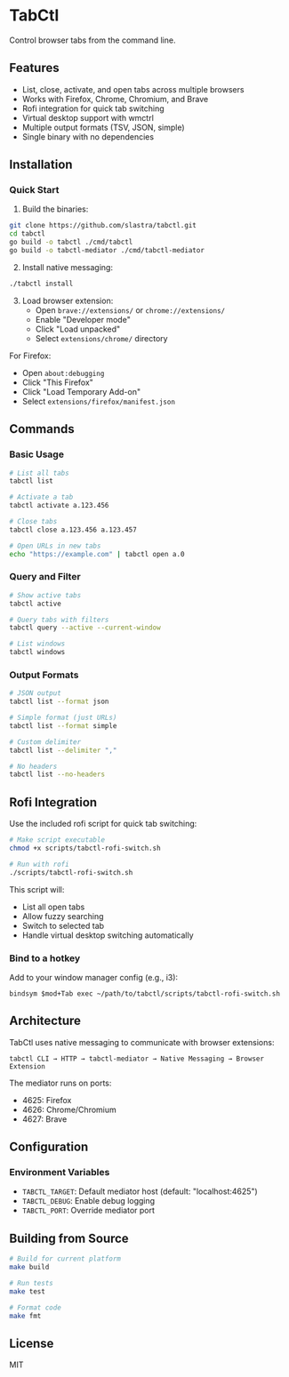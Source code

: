 # TabCtl

Control browser tabs from the command line.

## Features

- List, close, activate, and open tabs across multiple browsers
- Works with Firefox, Chrome, Chromium, and Brave
- Rofi integration for quick tab switching
- Virtual desktop support with wmctrl
- Multiple output formats (TSV, JSON, simple)
- Single binary with no dependencies

## Installation

### Quick Start

1. Build the binaries:
```bash
git clone https://github.com/slastra/tabctl.git
cd tabctl
go build -o tabctl ./cmd/tabctl
go build -o tabctl-mediator ./cmd/tabctl-mediator
```

2. Install native messaging:
```bash
./tabctl install
```

3. Load browser extension:
   - Open `brave://extensions/` or `chrome://extensions/`
   - Enable "Developer mode"
   - Click "Load unpacked"
   - Select `extensions/chrome/` directory

For Firefox:
   - Open `about:debugging`
   - Click "This Firefox"
   - Click "Load Temporary Add-on"
   - Select `extensions/firefox/manifest.json`

## Commands

### Basic Usage

```bash
# List all tabs
tabctl list

# Activate a tab
tabctl activate a.123.456

# Close tabs
tabctl close a.123.456 a.123.457

# Open URLs in new tabs
echo "https://example.com" | tabctl open a.0
```

### Query and Filter

```bash
# Show active tabs
tabctl active

# Query tabs with filters
tabctl query --active --current-window

# List windows
tabctl windows
```

### Output Formats

```bash
# JSON output
tabctl list --format json

# Simple format (just URLs)
tabctl list --format simple

# Custom delimiter
tabctl list --delimiter ","

# No headers
tabctl list --no-headers
```

## Rofi Integration

Use the included rofi script for quick tab switching:

```bash
# Make script executable
chmod +x scripts/tabctl-rofi-switch.sh

# Run with rofi
./scripts/tabctl-rofi-switch.sh
```

This script will:
- List all open tabs
- Allow fuzzy searching
- Switch to selected tab
- Handle virtual desktop switching automatically

### Bind to a hotkey

Add to your window manager config (e.g., i3):
```
bindsym $mod+Tab exec ~/path/to/tabctl/scripts/tabctl-rofi-switch.sh
```

## Architecture

TabCtl uses native messaging to communicate with browser extensions:

```
tabctl CLI → HTTP → tabctl-mediator → Native Messaging → Browser Extension
```

The mediator runs on ports:
- 4625: Firefox
- 4626: Chrome/Chromium
- 4627: Brave

## Configuration

### Environment Variables

- `TABCTL_TARGET`: Default mediator host (default: "localhost:4625")
- `TABCTL_DEBUG`: Enable debug logging
- `TABCTL_PORT`: Override mediator port

## Building from Source

```bash
# Build for current platform
make build

# Run tests
make test

# Format code
make fmt
```

## License

MIT